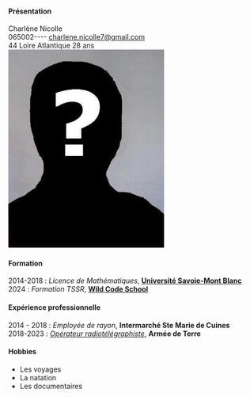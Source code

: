 #### **Présentation**  
Charlène Nicolle  
065002---- 
charlene.nicolle7@gmail.com  
44 Loire Atlantique 
28 ans  
![Photo d'identité](https://github.com/CNicolle96/Formation/blob/main/Photo%20anonyme.jpg)

#### **Formation**  
2014-2018 : _Licence de Mathématiques_, [**Université Savoie-Mont Blanc**](https://www.univ-smb.fr/)  
2024 : _Formation TSSR_, [**Wild Code School**](https://www.wildcodeschool.com/fr-fr/)

#### **Expérience professionnelle**  
2014 - 2018 : _Employée de rayon_, **Intermarché Ste Marie de Cuines**  
2018-2023 : [_Opérateur radiotélégraphiste_](https://fr.wikipedia.org/wiki/Radiot%C3%A9l%C3%A9graphiste), **Armée de Terre**

#### **Hobbies**  
* Les voyages
* La natation
* Les documentaires
